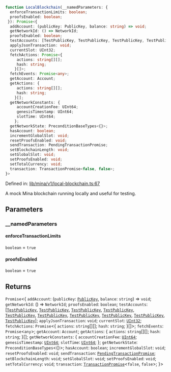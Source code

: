 ```ts
function LocalBlockchain(__namedParameters: {
  enforceTransactionLimits: boolean;
  proofsEnabled: boolean;
 }): Promise<{
  addAccount: (publicKey: PublicKey, balance: string) => void;
  getNetworkId: () => NetworkId;
  proofsEnabled: boolean;
  testAccounts: [TestPublicKey, TestPublicKey, TestPublicKey, TestPublicKey, TestPublicKey, TestPublicKey, TestPublicKey, TestPublicKey, TestPublicKey, TestPublicKey];
  applyJsonTransaction: void;
  currentSlot: UInt32;
  fetchActions: Promise<{
     actions: string[][];
     hash: string;
    }[]>;
  fetchEvents: Promise<any>;
  getAccount: Account;
  getActions: {
     actions: string[][];
     hash: string;
    }[];
  getNetworkConstants: {
     accountCreationFee: UInt64;
     genesisTimestamp: UInt64;
     slotTime: UInt64;
    };
  getNetworkState: PreconditionBaseTypes<{}>;
  hasAccount: boolean;
  incrementGlobalSlot: void;
  resetProofsEnabled: void;
  sendTransaction: PendingTransactionPromise;
  setBlockchainLength: void;
  setGlobalSlot: void;
  setProofsEnabled: void;
  setTotalCurrency: void;
  transaction: TransactionPromise<false, false>;
}>
```

Defined in: [lib/mina/v1/local-blockchain.ts:67](https://github.com/o1-labs/o1js/blob/89b7d1522af805d6d4c45a96d7a9cbc29a457aec/src/lib/mina/v1/local-blockchain.ts#L67)

A mock Mina blockchain running locally and useful for testing.

## Parameters

### \_\_namedParameters

#### enforceTransactionLimits

`boolean` = `true`

#### proofsEnabled

`boolean` = `true`

## Returns

`Promise`\<\{
  `addAccount`: (`publicKey`: [`PublicKey`](../../../classes/PublicKey.md), `balance`: `string`) => `void`;
  `getNetworkId`: () => `NetworkId`;
  `proofsEnabled`: `boolean`;
  `testAccounts`: \[[`TestPublicKey`](../type-aliases/TestPublicKey.md), [`TestPublicKey`](../type-aliases/TestPublicKey.md), [`TestPublicKey`](../type-aliases/TestPublicKey.md), [`TestPublicKey`](../type-aliases/TestPublicKey.md), [`TestPublicKey`](../type-aliases/TestPublicKey.md), [`TestPublicKey`](../type-aliases/TestPublicKey.md), [`TestPublicKey`](../type-aliases/TestPublicKey.md), [`TestPublicKey`](../type-aliases/TestPublicKey.md), [`TestPublicKey`](../type-aliases/TestPublicKey.md), [`TestPublicKey`](../type-aliases/TestPublicKey.md)\];
  `applyJsonTransaction`: `void`;
  `currentSlot`: [`UInt32`](../../../classes/UInt32.md);
  `fetchActions`: `Promise`\<\{
     `actions`: `string`[][];
     `hash`: `string`;
    \}[]\>;
  `fetchEvents`: `Promise`\<`any`\>;
  `getAccount`: `Account`;
  `getActions`: \{
     `actions`: `string`[][];
     `hash`: `string`;
    \}[];
  `getNetworkConstants`: \{
     `accountCreationFee`: [`UInt64`](../../../classes/UInt64.md);
     `genesisTimestamp`: [`UInt64`](../../../classes/UInt64.md);
     `slotTime`: [`UInt64`](../../../classes/UInt64.md);
    \};
  `getNetworkState`: `PreconditionBaseTypes`\<\{\}\>;
  `hasAccount`: `boolean`;
  `incrementGlobalSlot`: `void`;
  `resetProofsEnabled`: `void`;
  `sendTransaction`: [`PendingTransactionPromise`](../type-aliases/PendingTransactionPromise.md);
  `setBlockchainLength`: `void`;
  `setGlobalSlot`: `void`;
  `setProofsEnabled`: `void`;
  `setTotalCurrency`: `void`;
  `transaction`: [`TransactionPromise`](../../../type-aliases/TransactionPromise.md)\<`false`, `false`\>;
 \}\>
